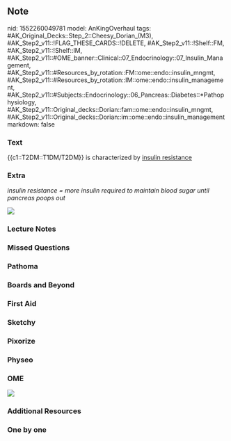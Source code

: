 ## Note
nid: 1552260049781
model: AnKingOverhaul
tags: #AK_Original_Decks::Step_2::Cheesy_Dorian_(M3), #AK_Step2_v11::!FLAG_THESE_CARDS::!DELETE, #AK_Step2_v11::!Shelf::FM, #AK_Step2_v11::!Shelf::IM, #AK_Step2_v11::#OME_banner::Clinical::07_Endocrinology::07_Insulin_Management, #AK_Step2_v11::#Resources_by_rotation::FM::ome::endo::insulin_mngmt, #AK_Step2_v11::#Resources_by_rotation::IM::ome::endo::insulin_management, #AK_Step2_v11::#Subjects::Endocrinology::06_Pancreas::Diabetes::*Pathophysiology, #AK_Step2_v11::Original_decks::Dorian::fam::ome::endo::insulin_mngmt, #AK_Step2_v11::Original_decks::Dorian::im::ome::endo::insulin_management
markdown: false

### Text
{{c1::T2DM::T1DM/T2DM}} is characterized by <u>insulin
resistance</u>

### Extra
<i>insulin resistance = more insulin required to maintain blood
sugar until pancreas poops out</i>
<div>
  <div><img src="paste-8022079785926657.jpg"></div>
</div>

### Lecture Notes


### Missed Questions


### Pathoma


### Boards and Beyond


### First Aid


### Sketchy


### Pixorize


### Physeo


### OME
<div class="ome-widget">
  <a href=
  "https://onlinemeded.org/spa/endocrinology/insulin-management/acquire?ref=anki">
  <img src="_OME_AnkiFlashcards_Lesson_6.png"></a>
</div>

### Additional Resources


### One by one

